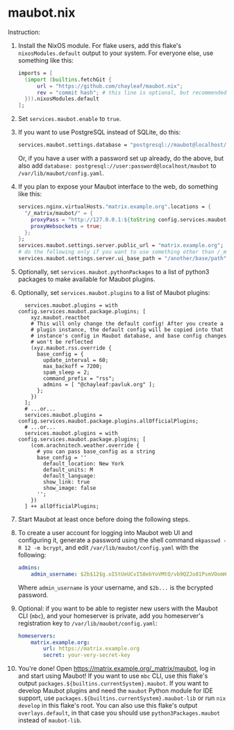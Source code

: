 # maubot.nix

Instruction:

1. Install the NixOS module. For flake users, add this flake's
   `nixosModules.default` output to your system. For everyone else, use
   something like this:

   ```nix
   imports = [
     (import (builtins.fetchGit {
         url = "https://github.com/chayleaf/maubot.nix";
         rev = "commit hash"; # this line is optional, but recommended
     })).nixosModules.default
   ];
   ```
2. Set `services.maubot.enable` to `true`.
3. If you want to use PostgreSQL instead of SQLite, do this:

   ```nix
   services.maubot.settings.database = "postgresql://maubot@localhost/maubot";
   ```

   Or, if you have a user with a password set up already, do the above,
   but also add `database: postgresql://user:password@localhost/maubot`
   to `/var/lib/maubot/config.yaml`.
4. If you plan to expose your Maubot interface to the web, do something
   like this:
   ```nix
   services.nginx.virtualHosts."matrix.example.org".locations = {
     "/_matrix/maubot/" = {
       proxyPass = "http://127.0.0.1:${toString config.services.maubot.settings.server.port}";
       proxyWebsockets = true;
     };
   };
   services.maubot.settings.server.public_url = "matrix.example.org";
   # do the following only if you want to use something other than /_matrix/maubot...
   services.maubot.settings.server.ui_base_path = "/another/base/path";
   ```
5. Optionally, set `services.maubot.pythonPackages` to a list of python3
   packages to make available for Maubot plugins.
6. Optionally, set `services.maubot.plugins` to a list of Maubot
   plugins:
   ```
     services.maubot.plugins = with config.services.maubot.package.plugins; [
       xyz.maubot.reactbot
       # This will only change the default config! After you create a
       # plugin instance, the default config will be copied into that
       # instance's config in Maubot database, and base config changes
       # won't be reflected
       (xyz.maubot.rss.override {
         base_config = {
           update_interval = 60;
           max_backoff = 7200;
           spam_sleep = 2;
           command_prefix = "rss";
           admins = [ "@chayleaf:pavluk.org" ];
         };
       })
     ];
     # ...or...
     services.maubot.plugins = config.services.maubot.package.plugins.allOfficialPlugins;
     # ...or...
     services.maubot.plugins = with config.services.maubot.package.plugins; [
       (com.arachnitech.weather.override {
         # you can pass base_config as a string
         base_config = ''
           default_location: New York
           default_units: M
           default_language:
           show_link: true
           show_image: false
         '';
       })
     ] ++ allOfficialPlugins;
   ```
7. Start Maubot at least once before doing the following steps.
8. To create a user account for logging into Maubot web UI and
   configuring it, generate a password using the shell command
   `mkpasswd -R 12 -m bcrypt`, and edit `/var/lib/maubot/config.yaml`
   with the following:

   ```yaml
   admins:
       admin_username: $2b$12$g.oIStUeUCvI58ebYoVMtO/vb9QZJo81PsmVOomHiNCFbh0dJpZVa
   ```

   Where `admin_username` is your username, and `$2b...` is the bcrypted
   password.
9. Optional: if you want to be able to register new users with the
   Maubot CLI (`mbc`), and your homeserver is private, add you
   homeserver's registration key to `/var/lib/maubot/config.yaml`:

   ```yaml
   homeservers:
       matrix.example.org:
           url: https://matrix.example.org
           secret: your-very-secret-key
   ```
10. You're done! Open https://matrix.example.org/_matrix/maubot, log in
    and start using Maubot! If you want to use `mbc` CLI, use this
    flake's output `packages.${builtins.currentSystem}.maubot`. If you
    want to develop Maubot plugins and need the `maubot` Python module
    for IDE support, use
    `packages.${builtins.currentSystem}.maubot-lib` or run
    `nix develop` in this flake's root. You can also use this flake's
    output `overlays.default`, in that case you should use
    `python3Packages.maubot` instead of `maubot-lib`.
